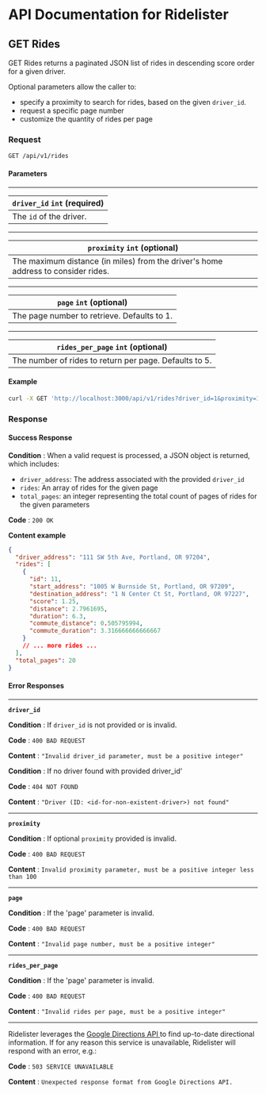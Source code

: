 # API Documentation for Ridelister

## GET Rides

GET Rides returns a paginated JSON list of rides in descending score order for a given driver.

Optional parameters allow the caller to:

- specify a proximity to search for rides, based on the given `driver_id`.
- request a specific page number
- customize the quantity of rides per page

### Request

`GET /api/v1/rides`

#### Parameters

---

| **`driver_id`** `int` (required) |
| -------------------------------- |
| The `id` of the driver.          |

---

| `proximity` `int` (optional)                                                      |
| --------------------------------------------------------------------------------- |
| The maximum distance (in miles) from the driver's home address to consider rides. |

---

| `page` `int` (optional)                     |
| ------------------------------------------- |
| The page number to retrieve. Defaults to 1. |

---

| `rides_per_page` `int` (optional)                      |
| ------------------------------------------------------ |
| The number of rides to return per page. Defaults to 5. |

#### Example

```bash
curl -X GET 'http://localhost:3000/api/v1/rides?driver_id=1&proximity=10&page=1&rides_per_page=5'
```

### Response

#### Success Response

**Condition** : When a valid request is processed, a JSON object is returned, which includes:

- `driver_address`: The address associated with the provided `driver_id`
- `rides`: An array of rides for the given page
- `total_pages`: an integer representing the total count of pages of rides for the given parameters

**Code** : `200 OK`

**Content example**

```json
{
  "driver_address": "111 SW 5th Ave, Portland, OR 97204",
  "rides": [
    {
      "id": 11,
      "start_address": "1005 W Burnside St, Portland, OR 97209",
      "destination_address": "1 N Center Ct St, Portland, OR 97227",
      "score": 1.25,
      "distance": 2.7961695,
      "duration": 6.3,
      "commute_distance": 0.505795994,
      "commute_duration": 3.316666666666667
    }
    // ... more rides ...
  ],
  "total_pages": 20
}
```

#### Error Responses

---

**`driver_id`**

**Condition** : If `driver_id` is not provided or is invalid.

**Code** : `400 BAD REQUEST`

**Content** : `"Invalid driver_id parameter, must be a positive integer"`

**Condition** : If no driver found with provided driver_id'

**Code** : `404 NOT FOUND`

**Content** : `"Driver (ID: <id-for-non-existent-driver>) not found"`

---

**`proximity`**

**Condition** : If optional `proximity` provided is invalid.

**Code** : `400 BAD REQUEST`

**Content** : `Invalid proximity parameter, must be a positive integer less than 100`

---

**`page`**

**Condition** : If the 'page' parameter is invalid.

**Code** : `400 BAD REQUEST`

**Content** : `"Invalid page number, must be a positive integer"`

---

**`rides_per_page`**

**Condition** : If the 'page' parameter is invalid.

**Code** : `400 BAD REQUEST`

**Content** : `"Invalid rides per page, must be a positive integer"`

---

Ridelister leverages the [ Google Directions API ](https://developers.google.com/maps/documentation/directions/overview) to find up-to-date directional information. If for any reason this service is unavailable, Ridelister will respond with an error, e.g.:

**Code** : `503 SERVICE UNAVAILABLE`

**Content** : `Unexpected response format from Google Directions API.`
